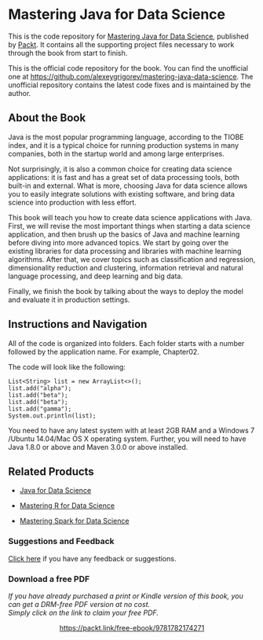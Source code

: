 


# Mastering Java for Data Science
This is the code repository for [Mastering Java for Data Science](https://www.packtpub.com/big-data-and-business-intelligence/mastering-java-data-science?utm_source=github&utm_medium=repository&utm_campaign=9781782174271), published by [Packt](https://www.packtpub.com/?utm_source=github). It contains all the supporting project files necessary to work through the book from start to finish.

This is the official code repository for the book.
You can find the unofficial one at https://github.com/alexeygrigorev/mastering-java-data-science. 
The unofficial repository contains the latest code fixes and is maintained by the author.

## About the Book
Java is the most popular programming language, according to the TIOBE index, and it is a typical choice for running production systems in many companies, both in the startup world and among large enterprises.

Not surprisingly, it is also a common choice for creating data science applications: it is fast and has a great set of data processing tools, both built-in and external. What is more, choosing Java for data science allows you to easily integrate solutions with existing software, and bring data science into production with less effort.

This book will teach you how to create data science applications with Java. First, we will revise the most important things when starting a data science application, and then brush up the basics of Java and machine learning before diving into more advanced topics. We start by going over the existing libraries for data processing and libraries with machine learning algorithms. After that, we cover topics such as classification and regression, dimensionality reduction and clustering, information retrieval and natural language processing, and deep learning and big data.

Finally, we finish the book by talking about the ways to deploy the model and evaluate it in production settings.

## Instructions and Navigation
All of the code is organized into folders. Each folder starts with a number followed by the application name. For example, Chapter02.



The code will look like the following:
```
List<String> list = new ArrayList<>();
list.add("alpha");
list.add("beta");
list.add("beta");
list.add("gamma");
System.out.println(list);
```

You need to have any latest system with at least 2GB RAM and a Windows 7 /Ubuntu
14.04/Mac OS X operating system. Further, you will need to have Java 1.8.0 or above and
Maven 3.0.0 or above installed.


## Related Products
* [Java for Data Science](https://www.packtpub.com/big-data-and-business-intelligence/java-data-science?utm_source=GitHub&utm_medium=repository&utm_campaign=9781785280115)

* [Mastering R for Data Science](https://www.packtpub.com/big-data-and-business-intelligence/mastering-r-data-science?utm_source=GitHub&utm_medium=repository&utm_campaign=9781784399160)

* [Mastering Spark for Data Science](https://www.packtpub.com/big-data-and-business-intelligence/mastering-spark-data-science?utm_source=GitHub&utm_medium=repository&utm_campaign=9781785882142)

### Suggestions and Feedback
[Click here](https://docs.google.com/forms/d/e/1FAIpQLSe5qwunkGf6PUvzPirPDtuy1Du5Rlzew23UBp2S-P3wB-GcwQ/viewform) if you have any feedback or suggestions.
### Download a free PDF

 <i>If you have already purchased a print or Kindle version of this book, you can get a DRM-free PDF version at no cost.<br>Simply click on the link to claim your free PDF.</i>
<p align="center"> <a href="https://packt.link/free-ebook/9781782174271">https://packt.link/free-ebook/9781782174271 </a> </p>